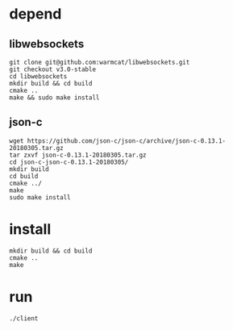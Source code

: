 # depend
## libwebsockets

```
git clone git@github.com:warmcat/libwebsockets.git
git checkout v3.0-stable
cd libwebsockets
mkdir build && cd build
cmake ..
make && sudo make install
```

## json-c

```
wget https://github.com/json-c/json-c/archive/json-c-0.13.1-20180305.tar.gz
tar zxvf json-c-0.13.1-20180305.tar.gz
cd json-c-json-c-0.13.1-20180305/
mkdir build
cd build
cmake ../
make
sudo make install
```

# install

```
mkdir build && cd build
cmake ..
make
```

# run

```
./client
```
